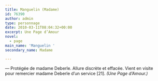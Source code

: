 ```yaml
---
title: Manguelin (Madame)
id: 76390
author: admin
type: personnage
date: 2010-03-11T08:04:32+00:00
excerpt: Une Page d’Amour
novel:
  - page
main_name: 'Manguelin '
secondary_name: Madame

---
```

— Protégée de madame Deberle. Allure discrète et effacée. Vient en visite pour remercier madame Deberle d’un service [21]. _(Une Page d’Amour.)_